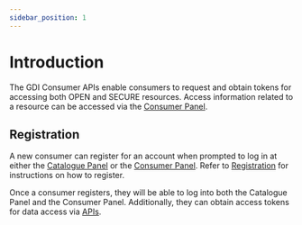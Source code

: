 ```yaml
---
sidebar_position: 1
---
```


# Introduction

The GDI Consumer APIs enable consumers to request and obtain tokens for accessing both OPEN and SECURE resources. Access information related to a resource can be accessed via the [Consumer Panel](https://catalogue.geospatial.org.in/consumer).

## Registration

A new consumer can register for an account when prompted to log in at either the [Catalogue Panel](https://catalogue.geospatial.org.in) or the [Consumer Panel](https://catalogue.geospatial.org.in/consumer). Refer to [Registration](../registration.md) for instructions on how to register.

Once a consumer registers, they will be able to log into both the Catalogue Panel and the Consumer Panel. Additionally, they can obtain access tokens for data access via [APIs](https://dx.ugix.org.in/auth/apis#tag/Token-APIs/operation/post-auth-v1-token).
 
